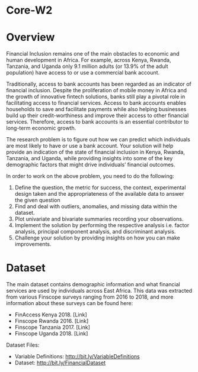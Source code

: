 # Core-W2

# Overview 
Financial Inclusion remains one of the main obstacles to economic and human development in Africa. For example, across Kenya, Rwanda, Tanzania, and Uganda only 9.1 million adults (or 13.9% of the adult population) have access to or use a commercial bank account.

Traditionally, access to bank accounts has been regarded as an indicator of financial inclusion. Despite the proliferation of mobile money in Africa and the growth of innovative fintech solutions, banks still play a pivotal role in facilitating access to financial services. Access to bank accounts enables households to save and facilitate payments while also helping businesses build up their credit-worthiness and improve their access to other financial services. Therefore, access to bank accounts is an essential contributor to long-term economic growth.

The research problem is to figure out how we can predict which individuals are most likely to have or use a bank account. Your solution will help provide an indication of the state of financial inclusion in Kenya, Rwanda, Tanzania, and Uganda, while providing insights into some of the key demographic factors that might drive individuals’ financial outcomes.

In order to work on the above problem, you need to do the following:
  1. Define the question, the metric for success, the context, experimental design taken and the appropriateness of the available data to answer the given question
  2. Find and deal with outliers, anomalies, and missing data within the dataset.
  3. Plot univariate and bivariate summaries recording your observations.
  4. Implement the solution by performing the respective analysis i.e. factor analysis, principal component analysis, and discriminant analysis.
  5. Challenge your solution by providing insights on how you can make improvements.
  
# Dataset
The main dataset contains demographic information and what financial services are used by individuals across East Africa. This data was extracted from various Finscope surveys ranging from 2016 to 2018, and more information about these surveys can be found here:
 * FinAccess Kenya 2018. [Link] 
 * Finscope Rwanda 2016. [Link] 
 * Finscope Tanzania 2017. [Link] 
 * Finscope Uganda 2018. [Link] 

Dataset Files:
 * Variable Definitions: http://bit.ly/VariableDefinitions 
 * Dataset: http://bit.ly/FinancialDataset 
